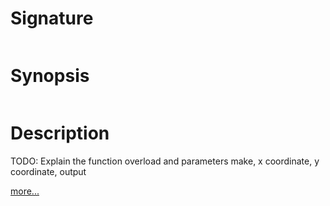 # Signature
```vikid-signature
```

# Synopsis
```vikid-synopsis
```

# Description
TODO: Explain the function overload and parameters make, x coordinate, y coordinate, output

[more...](https://en.wikipedia.org/wiki/Point_(geometry))
